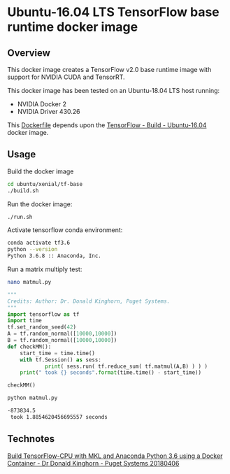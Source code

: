 # Ubuntu-16.04 LTS TensorFlow base runtime docker image

## Overview

This docker image creates a TensorFlow v2.0 base runtime image with support for NVIDIA CUDA and TensorRT.

This docker image has been tested on an Ubuntu-18.04 LTS host running:
- NVIDIA Docker 2
- NVIDIA Driver 430.26

This [Dockerfile](./Dockerfile) depends upon the [TensorFlow - Build - Ubuntu-16.04](//ubuntu/xenial/tf-build) docker image.

## Usage

Build the docker image
```bash
cd ubuntu/xenial/tf-base
./build.sh
```

Run the docker image:
```bash
./run.sh
```

Activate tensorflow conda environment:
```bash
conda activate tf3.6
python --version
Python 3.6.8 :: Anaconda, Inc.
```

Run a matrix multiply test:
```bash
nano matmul.py
```

```py
"""
Credits: Author: Dr. Donald Kinghorn, Puget Systems.
"""
import tensorflow as tf
import time
tf.set_random_seed(42)
A = tf.random_normal([10000,10000])
B = tf.random_normal([10000,10000])
def checkMM():
    start_time = time.time()
    with tf.Session() as sess:
            print( sess.run( tf.reduce_sum( tf.matmul(A,B) ) ) )
    print(" took {} seconds".format(time.time() - start_time))

checkMM()
```

```bash
python matmul.py

-873834.5
 took 1.8854620456695557 seconds
```

## Technotes

[Build TensorFlow-CPU with MKL and Anaconda Python 3.6 using a Docker Container - Dr Donald Kinghorn - Puget Systems 20180406](https://www.pugetsystems.com/labs/hpc/Build-TensorFlow-CPU-with-MKL-and-Anaconda-Python-3-6-using-a-Docker-Container-1133/)
